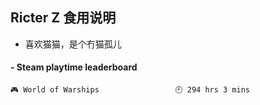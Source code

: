 ## Ricter Z 食用说明
- 喜欢猫猫，是个冇猫孤儿

<!-- steam-box start -->
#### - Steam playtime leaderboard
```text
🎮 World of Warships                 🕘 294 hrs 3 mins
```
<!-- Powered by https://github.com/YouEclipse/steam-box . -->
<!-- steam-box end -->
